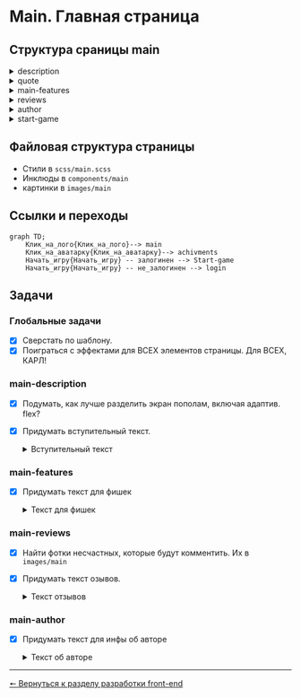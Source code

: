 # Main. Главная страница
## Структура сраницы main

<details>
<summary>description</summary>

```
main-description
  container
    main-description__inner
      main-description__left
        main-description__left-img
      main-description__right
        main-description__right-title
        p - text
        main-description__register-btn-outer
          main-description__register-btn
```

</details>

<details>
<summary>quote</summary>

```
main-quote
  container
    main-quote__quote
      p - text
      cite - text
```

</details>

<details>
<summary>main-features</summary>

```
main-features
  container
    main-features__inner
      main-features__item (x6)
        main-features__item-top
          main-features__item-img
          main-features__item-title
        main-features__item-text
```

</details>

<details>
<summary>reviews</summary>

```
main-reviews
  container
    main-reviews__inner
      main-reviews__title
    main-reviews__container
      main-reviews__item (x3)
        main-reviews__item-img
        main-reviews__item-right
          main-reviews__item-title
          main-reviews__item-text
```

</details>

<details>
<summary>author</summary>

```
main-author
  container
    main-author__inner
      main-author__left
        h2 - title
        p - text
      main-author__right
        main-author__right-img
```

</details>

<details>
<summary>start-game</summary>

```
main-start
  container
    main-start__inner
      main-start__text
      main-start__btn
```

</details>

## Файловая структура страницы
* Стили в `scss/main.scss`
* Инклюды в `components/main`
* картинки в `images/main`

## Ссылки и переходы
```mermaid
graph TD;
	Клик_на_лого{Клик_на_лого}--> main
	Клик_на_аватарку{Клик_на_аватарку}--> achivments
	Начать_игру{Начать_игру} -- залогинен --> Start-game
	Начать_игру{Начать_игру} -- не_залогинен --> login
```

## Задачи
### **Глобальные задачи**
- [x] Сверстать по шаблону.
- [x] Поиграться с эффектами для ВСЕХ элементов страницы. Для ВСЕХ, КАРЛ!
### **main-description**
- [x] Подумать, как лучше разделить экран пополам, включая адаптив. flex?
- [x] Придумать вступительный текст.
	<details>
	<summary>Вступительный текст</summary>
	Сердце Киргена: тайна сгоревшей пижамы - это уникальная экспериментальная Визуальная новелла!

	Это не просто игра, это эксперимент, который изменит вашу жизньнавсегда! Вы попадете в абсурдный мир, где вам придется общаться, флиртовать и сражаться с самыми невероятными существами!

	Вы сами выбираете свою судьбу - каждое ваше действие влияет на ход сюжета и исход истории. Будьте осторожны - ваши решения могут иметь непредсказуемые последствия не только для вас, но и для всего мира! 😱

	При разработке игры ни один КирГен не пострадал. Но это не значит, что вы не пострадаете. Вы готовы к самому безумному приключению в своей жизни?
	</details>

### **main-features**
- [x] Придумать текст для фишек
	<details>
	<summary>Текст для фишек</summary>

  * “Революционный геймплей” - “Такого вы раньше не видели! 	Персонажи игры ведут себя как живые люди! (Если бы живые люди 	были упоротыми заскриптованными роботами) Порой эта игра 	переходит с экрана вашего гаджета в реальную жизнь! (Например, 	если ваш сосед Борис узнает, что вы играете в эту игру - велик 	риск получить по морде.) Таких живых эмоций вы не встретите 	больше ни в одной игре!”

  * “Неожиданные сюжетные повороты” - “Вы никогда не знаете, что 	ждет вас за следующим углом! Концовка может быть счастливой, 	трагичной, комичной или даже эротичной! Все зависит от ваших 	выборов и случайных событий! Но будьте осторожны - иногда 	сюжетные повороты могут быть слишком неожиданными и шокирующими! 	Например, вы можете раскрыть чдовищный, всеобъемлящий заговор, в 	котором замешаны депутаты госдумы Кыргызстана и беларусские 	торговцы межгалактическими муравьедами! 😱”

  * “Полное погружение” - “Вы сможете не только видеть, слышать и 	читать, но и ощущать запахи, вкусы и прикосновения! Вы сможете 	общаться с персонажами игры не только с помощью текста, но и с 	помощью голоса, жестов и мимики! Вы сможете влиять на окружающую 	среду и менять ее по своему желанию! Например, вы можете в полной 	мере ощутить себя бумерангом, примерить на себе роль 	разгневанного капитана фанатов Розенбаума или 	гиперпространственного дегенерата!"
  
  * “Харизматичные персонажи” - “Вы встретите множество 	удивительных персонажей! Вы сможете подружиться, поссориться, 	посмеяться, поспорить, поцеловаться и даже устроить революцию 	вместе с ними! С кем из персонажей сведёт вас судьба? С КирГеном? 	С поваром, который любит несвежие шутки? С кинологом Ибрагимом, 	который безуспешно пытается научить свою собаку ходить по 	потолку? Или со злобным духом по имени Казах-Машина?”

  * “Полная свобода действий” - “Вы можете делать все, что вам 	вздумается, без ограничений и последствий! Например, вы можете 	порвать свою куртку, опрокинуть унитаз, продать дрель осьминогу 	по спекулятивной цене, кусать людей за задницу, кричать «Слава 	носорогам!», есть мох, подкормливать блох или даже стать 	президентом клуба выживших после концерта Петросяна!”

  * “Любовь!” - "Много любви! По ходу игры вы испытаете самые 	сильные и прекрасные чувства! Добейся сердца Киргена, и счастье 	будет безграничным! (Но это не точно)”
	</details>

### **main-reviews**
- [x] Найти фотки несчастных, которые будут комментить. Их в `images/main`
- [x] Придумать текст 	озывов. 
	<details>
	<summary>Текст отзывов</summary>

	* Иван, 30 лет - “Эта игра прямиком из преисподней! Жаль 	потраченного времени. Если бы передо мной поставили выбор - ещё 	раз пройти эту игру или поучаствовать в оргии с бомжами, то я, ни 	на миг не сомневаясь, выбрал бы второе!”

	* Мария, 14 лет - "Спасибо автору игры за этот опыт. Теперь, узнав 	из вашей игры немного больше об отношениях и романтике, я никогда 	не смогу завести здоровых и крепких отношений. А ещё теперь я 	вскакиваю по ночам в холодном поту, потому что мне снятся эпизоды 	из вашей игры."

	* Клавдия Никитична, 75 лет - "Поиграв в эту игру 5 минут у меня 	появилось острое желание облить автора игры бензином, и поджечь 	его. Теперь я не могу спокойно спать, потому что усердно работаю, 	чтобы накопить на пулемёт, с помощью которого я превращу автора 	этой игры в дуршлаг. Пожалуйста, удалите эту игру из интернета - 	может тогда у наших потомков будет будущее!"

	</details>

### **main-author**
- [x] Придумать текст для инфы об авторе
		<details>
	<summary>Текст об авторе</summary>

	Денис Гагарин - самый талантливый и уникальный геймдизайнер 	современности. Он обучался основам юмора у непревзойдённых 	представителей этого жанра – Евгения Петросяна, Юрия Гальцева и 	Елены Степаненко. Основам драматургии и сценарного мастерства его 	обучил алкоголик дядя Витя, в собственном гараже. Искусству 	кодинга Денис обучился по перфокартам тайного общества учеников 	4Б класса, которые обладали невероятными знаниями и секретами, но 	к сожалению, все они погибли в результате неудачного эксперимента 	с микроволновкой.

	</details>

***
[🠔 Вернуться к разделу разработки front-end](https://github.com/KirGenHeart/documentation/blob/main/front-end/front-end-dev.md)